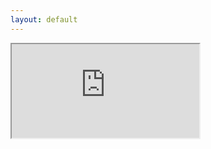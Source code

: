 ```yaml
---
layout: default
---
```



<div class="resp-div-vault">
  <iframe class="resp-iframe-vault"
          src="https://openvault.jgrizou.com/#/ui/level_7.json">
  </iframe>
</div>

